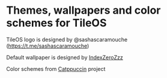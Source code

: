 # Themes, wallpapers and color schemes for TileOS  #

TileOS logo is designed by @sashascaramouche (https://t.me/sashascaramouche)

Default wallpaper is designed by [IndexZeroZzz](https://github.com/IndexZeroZzz)

Color schemes from [Catppuccin](https://github.com/catppuccin/catppuccin) project
